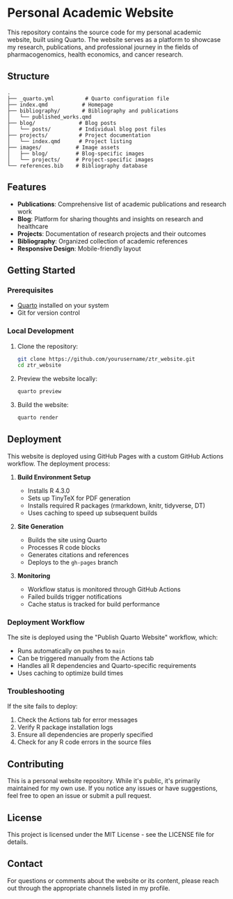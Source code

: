 # Personal Academic Website

This repository contains the source code for my personal academic website, built using Quarto. The website serves as a platform to showcase my research, publications, and professional journey in the fields of pharmacogenomics, health economics, and cancer research.

## Structure

```
.
├── _quarto.yml          # Quarto configuration file
├── index.qmd           # Homepage
├── bibliography/       # Bibliography and publications
│   └── published_works.qmd
├── blog/              # Blog posts
│   └── posts/         # Individual blog post files
├── projects/          # Project documentation
│   └── index.qmd      # Project listing
├── images/           # Image assets
│   ├── blog/         # Blog-specific images
│   └── projects/     # Project-specific images
└── references.bib    # Bibliography database
```

## Features

- **Publications**: Comprehensive list of academic publications and research work
- **Blog**: Platform for sharing thoughts and insights on research and healthcare
- **Projects**: Documentation of research projects and their outcomes
- **Bibliography**: Organized collection of academic references
- **Responsive Design**: Mobile-friendly layout

## Getting Started

### Prerequisites

- [Quarto](https://quarto.org/docs/get-started/) installed on your system
- Git for version control

### Local Development

1. Clone the repository:
   ```bash
   git clone https://github.com/yourusername/ztr_website.git
   cd ztr_website
   ```

2. Preview the website locally:
   ```bash
   quarto preview
   ```

3. Build the website:
   ```bash
   quarto render
   ```

## Deployment

This website is deployed using GitHub Pages with a custom GitHub Actions workflow. The deployment process:

1. **Build Environment Setup**
   - Installs R 4.3.0
   - Sets up TinyTeX for PDF generation
   - Installs required R packages (rmarkdown, knitr, tidyverse, DT)
   - Uses caching to speed up subsequent builds

2. **Site Generation**
   - Builds the site using Quarto
   - Processes R code blocks
   - Generates citations and references
   - Deploys to the `gh-pages` branch

3. **Monitoring**
   - Workflow status is monitored through GitHub Actions
   - Failed builds trigger notifications
   - Cache status is tracked for build performance

### Deployment Workflow

The site is deployed using the "Publish Quarto Website" workflow, which:
- Runs automatically on pushes to `main`
- Can be triggered manually from the Actions tab
- Handles all R dependencies and Quarto-specific requirements
- Uses caching to optimize build times

### Troubleshooting

If the site fails to deploy:
1. Check the Actions tab for error messages
2. Verify R package installation logs
3. Ensure all dependencies are properly specified
4. Check for any R code errors in the source files

## Contributing

This is a personal website repository. While it's public, it's primarily maintained for my own use. If you notice any issues or have suggestions, feel free to open an issue or submit a pull request.

## License

This project is licensed under the MIT License - see the LICENSE file for details.

## Contact

For questions or comments about the website or its content, please reach out through the appropriate channels listed in my profile.